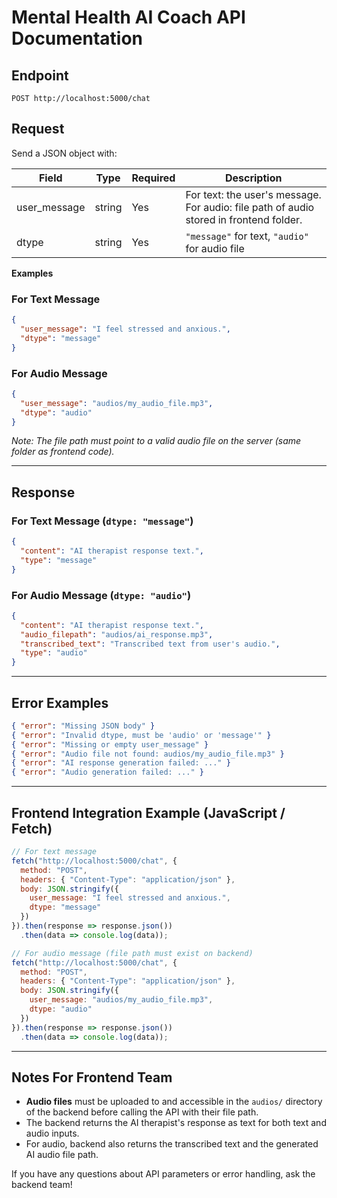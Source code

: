 # Mental Health AI Coach API Documentation

## Endpoint

`POST http://localhost:5000/chat`

## Request

Send a JSON object with:

| Field         | Type   | Required | Description                                                  |
| ------------- | ------ | -------- | ------------------------------------------------------------ |
| user_message  | string | Yes      | For text: the user's message.<br>For audio: file path of audio stored in frontend folder. |
| dtype         | string | Yes      | `"message"` for text, `"audio"` for audio file               |

**Examples**

### For Text Message

```json
{
  "user_message": "I feel stressed and anxious.",
  "dtype": "message"
}
```

### For Audio Message

```json
{
  "user_message": "audios/my_audio_file.mp3",
  "dtype": "audio"
}
```
*Note: The file path must point to a valid audio file on the server (same folder as frontend code).*

---

## Response

### For Text Message (`dtype: "message"`)

```json
{
  "content": "AI therapist response text.",
  "type": "message"
}
```

### For Audio Message (`dtype: "audio"`)

```json
{
  "content": "AI therapist response text.",
  "audio_filepath": "audios/ai_response.mp3",
  "transcribed_text": "Transcribed text from user's audio.",
  "type": "audio"
}
```

---

## Error Examples

```json
{ "error": "Missing JSON body" }
{ "error": "Invalid dtype, must be 'audio' or 'message'" }
{ "error": "Missing or empty user_message" }
{ "error": "Audio file not found: audios/my_audio_file.mp3" }
{ "error": "AI response generation failed: ..." }
{ "error": "Audio generation failed: ..." }
```

---

## Frontend Integration Example (JavaScript / Fetch)

```javascript
// For text message
fetch("http://localhost:5000/chat", {
  method: "POST",
  headers: { "Content-Type": "application/json" },
  body: JSON.stringify({
    user_message: "I feel stressed and anxious.",
    dtype: "message"
  })
}).then(response => response.json())
  .then(data => console.log(data));

// For audio message (file path must exist on backend)
fetch("http://localhost:5000/chat", {
  method: "POST",
  headers: { "Content-Type": "application/json" },
  body: JSON.stringify({
    user_message: "audios/my_audio_file.mp3",
    dtype: "audio"
  })
}).then(response => response.json())
  .then(data => console.log(data));
```

---

## Notes For Frontend Team

- **Audio files** must be uploaded to and accessible in the `audios/` directory of the backend before calling the API with their file path.
- The backend returns the AI therapist's response as text for both text and audio inputs.
- For audio, backend also returns the transcribed text and the generated AI audio file path.

If you have any questions about API parameters or error handling, ask the backend team!